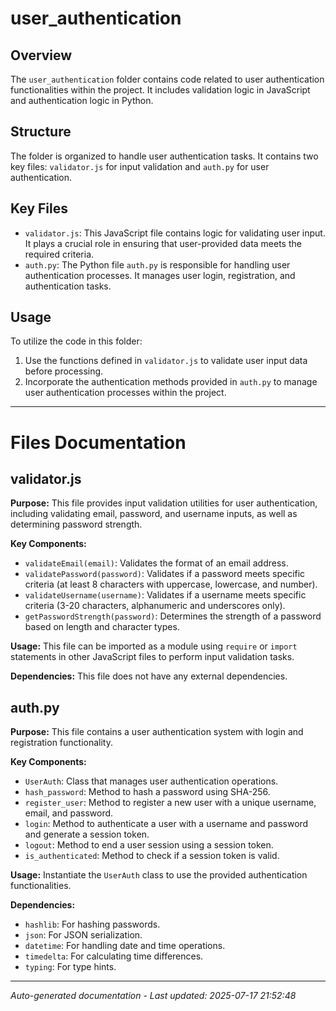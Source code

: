 # user_authentication

## Overview
The `user_authentication` folder contains code related to user authentication functionalities within the project. It includes validation logic in JavaScript and authentication logic in Python.

## Structure
The folder is organized to handle user authentication tasks. It contains two key files: `validator.js` for input validation and `auth.py` for user authentication.

## Key Files
- `validator.js`: This JavaScript file contains logic for validating user input. It plays a crucial role in ensuring that user-provided data meets the required criteria.
- `auth.py`: The Python file `auth.py` is responsible for handling user authentication processes. It manages user login, registration, and authentication tasks.

## Usage
To utilize the code in this folder:
1. Use the functions defined in `validator.js` to validate user input data before processing.
2. Incorporate the authentication methods provided in `auth.py` to manage user authentication processes within the project.

---

# Files Documentation

## validator.js

**Purpose:** This file provides input validation utilities for user authentication, including validating email, password, and username inputs, as well as determining password strength.

**Key Components:**
- `validateEmail(email)`: Validates the format of an email address.
- `validatePassword(password)`: Validates if a password meets specific criteria (at least 8 characters with uppercase, lowercase, and number).
- `validateUsername(username)`: Validates if a username meets specific criteria (3-20 characters, alphanumeric and underscores only).
- `getPasswordStrength(password)`: Determines the strength of a password based on length and character types.

**Usage:** This file can be imported as a module using `require` or `import` statements in other JavaScript files to perform input validation tasks.

**Dependencies:** This file does not have any external dependencies.

## auth.py

**Purpose:** This file contains a user authentication system with login and registration functionality.

**Key Components:**
- `UserAuth`: Class that manages user authentication operations.
- `hash_password`: Method to hash a password using SHA-256.
- `register_user`: Method to register a new user with a unique username, email, and password.
- `login`: Method to authenticate a user with a username and password and generate a session token.
- `logout`: Method to end a user session using a session token.
- `is_authenticated`: Method to check if a session token is valid.

**Usage:** Instantiate the `UserAuth` class to use the provided authentication functionalities.

**Dependencies:** 
- `hashlib`: For hashing passwords.
- `json`: For JSON serialization.
- `datetime`: For handling date and time operations.
- `timedelta`: For calculating time differences.
- `typing`: For type hints.

---
*Auto-generated documentation - Last updated: 2025-07-17 21:52:48*
